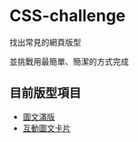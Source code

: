 # CSS-challenge

找出常見的網頁版型

並挑戰用最簡單、簡潔的方式完成

## 目前版型項目

* [圖文滿版](https://70928manson.github.io/CSS-challenge/)
* [互動圖文卡片](https://70928manson.github.io/CSS-challenge/002)

